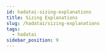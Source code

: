 ```yaml
---
id: hadatai-sizing-explanations
title: Sizing Explanations
slug: /hadatai/sizing-explanations
tags:
  - hadatai
sidebar_position: 9
---
```

